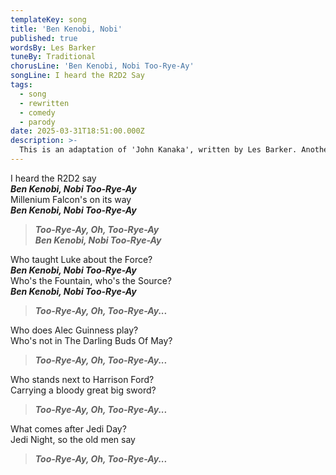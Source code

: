 ```yaml
---
templateKey: song
title: 'Ben Kenobi, Nobi'
published: true
wordsBy: Les Barker
tuneBy: Traditional
chorusLine: 'Ben Kenobi, Nobi Too-Rye-Ay'
songLine: I heard the R2D2 Say
tags:
  - song
  - rewritten
  - comedy
  - parody
date: 2025-03-31T18:51:00.000Z
description: >-
  This is an adaptation of 'John Kanaka', written by Les Barker. Another one based on the same song is [John The Slacker](https://www.auntieshanty.org/songs/john-the-slacker-slacker/).
---
```

I heard the R2D2 say\
***Ben Kenobi, Nobi Too-Rye-Ay***\
Millenium Falcon's on its way\
***Ben Kenobi, Nobi Too-Rye-Ay***

> ***Too-Rye-Ay, Oh, Too-Rye-Ay\
Ben Kenobi, Nobi Too-Rye-Ay***

Who taught Luke about the Force?\
***Ben Kenobi, Nobi Too-Rye-Ay***\
Who's the Fountain, who's the Source?\
***Ben Kenobi, Nobi Too-Rye-Ay***

> ***Too-Rye-Ay, Oh, Too-Rye-Ay...***

Who does Alec Guinness play?\
Who's not in The Darling Buds Of May?

> ***Too-Rye-Ay, Oh, Too-Rye-Ay...***

Who stands next to Harrison Ford?\
Carrying a bloody great big sword?

> ***Too-Rye-Ay, Oh, Too-Rye-Ay...***

What comes after Jedi Day?\
Jedi Night, so the old men say

> ***Too-Rye-Ay, Oh, Too-Rye-Ay...***
